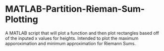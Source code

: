 # MATLAB-Partition-Rieman-Sum-Plotting
A MATLAB script that will plot a function and then plot rectangles based off of the inputed x values for heights. Intended to plot the maximum apporoximation and minimum approximation for Riemann Sums.